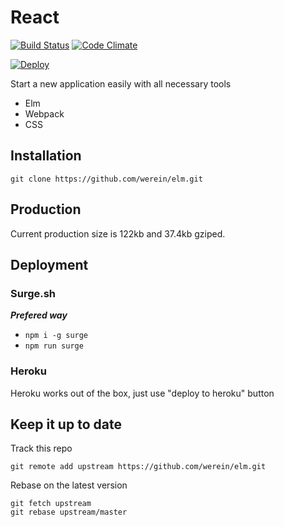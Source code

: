 # React

[![Build Status](https://travis-ci.org/werein/elm.svg)](https://travis-ci.org/werein/elm) [![Code Climate](https://codeclimate.com/github/werein/elm/badges/gpa.svg)](https://codeclimate.com/github/werein/elm)

[![Deploy](https://www.herokucdn.com/deploy/button.svg)](https://heroku.com/deploy)

Start a new application easily with all necessary tools

* Elm
* Webpack
* CSS

## Installation

```
git clone https://github.com/werein/elm.git
```

## Production

Current production size is 122kb and 37.4kb gziped.

## Deployment

### Surge.sh

___Prefered way___

* `npm i -g surge`
* `npm run surge`


### Heroku

Heroku works out of the box, just use "deploy to heroku" button


## Keep it up to date

Track this repo

```
git remote add upstream https://github.com/werein/elm.git
```

Rebase on the latest version

```
git fetch upstream
git rebase upstream/master
```
